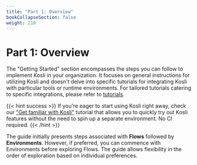 ```yaml
---
title: "Part 1: Overview"
bookCollapseSection: false
weight: 210
---
```

# Part 1: Overview

The "Getting Started" section encompasses the steps you can follow to implement Kosli in your organization. It focuses on general instructions for utilizing Kosli and doesn't delve into specific tutorials for integrating Kosli with particular tools or runtime environments. For tailored tutorials catering to specific integrations, please refer to [tutorials](/tutorials).
  
{{< hint success >}}
If you're eager to start using Kosli right away, check our ["Get familiar with Kosli"](/tutorials/get_familiar_with_kosli/) tutorial that allows you to quickly try out Kosli features without the need to spin up a separate environment. No CI required.
{{< /hint >}}

The guide initially presents steps associated with **Flows** followed by **Environments**. However, if preferred, you can commence with Environments before exploring Flows. The guide allows flexibility in the order of exploration based on individual preferences.
